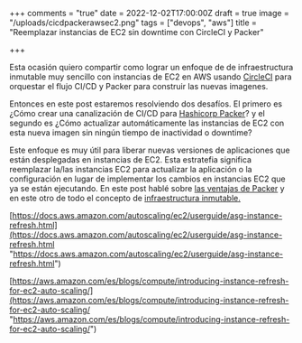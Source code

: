 +++
comments = "true"
date = 2022-12-02T17:00:00Z
draft = true
image = "/uploads/cicdpackerawsec2.png"
tags = ["devops", "aws"]
title = "Reemplazar instancias de EC2 sin downtime con CircleCI y Packer"

+++

Esta ocasión quiero compartir como lograr un enfoque de de infraestructura inmutable muy sencillo con instancias de EC2 en AWS usando [CircleCI](https://circleci.com/) para orquestar el flujo CI/CD y Packer para construir las nuevas imagenes.

Entonces en este post estaremos resolviendo dos desafíos. El primero es ¿Cómo crear una canalización de CI/CD para [Hashicorp Packer](https://www.packer.io/)? y el segundo es ¿Cómo actualizar automáticamente las instancias de EC2 con esta nueva imagen sin ningún tiempo de inactividad o downtime?

Este enfoque es  muy útil para liberar nuevas versiones de aplicaciones que están desplegadas en instancias de EC2.  Esta estratefia  significa reemplazar la/las  instancias EC2 para actualizar la aplicación o la configuración en lugar de implementar los cambios en instancias EC2 que ya se están ejecutando. En este post hablé sobre [las ventajas de Packer](https://galvarado.com.mx/post/packer-automatiza-la-creacion-de-cualquier-tipo-de-imagen-de-maquina-virtual/) y en este otro de todo el concepto de  [infraestructura inmutable.](https://galvarado.com.mx/post/beneficios-retos-y-como-lograr-infraestructura-inmutable-con-packer-ansible-y-terraform/)

[https://docs.aws.amazon.com/autoscaling/ec2/userguide/asg-instance-refresh.html](https://docs.aws.amazon.com/autoscaling/ec2/userguide/asg-instance-refresh.html "https://docs.aws.amazon.com/autoscaling/ec2/userguide/asg-instance-refresh.html")

[https://aws.amazon.com/es/blogs/compute/introducing-instance-refresh-for-ec2-auto-scaling/](https://aws.amazon.com/es/blogs/compute/introducing-instance-refresh-for-ec2-auto-scaling/ "https://aws.amazon.com/es/blogs/compute/introducing-instance-refresh-for-ec2-auto-scaling/")